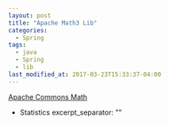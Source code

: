 ```yaml
---
layout: post
title: "Apache Math3 Lib"
categories:
  - Spring 
tags:
  - java
  - Spring
  - lib
last_modified_at: 2017-03-23T15:33:37-04:00
---
```


[Apache Commons Math](http://commons.apache.org/proper/commons-math/userguide/index.html)

* Statistics
excerpt_separator: "<!--more-->"